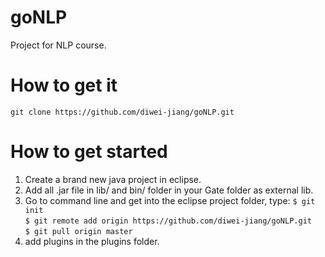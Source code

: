 # goNLP
Project for NLP course.
# How to get it
`git clone https://github.com/diwei-jiang/goNLP.git`
# How to get started
1. Create a brand new java project in eclipse.
2. Add all .jar file in lib/ and bin/ folder in your Gate folder as external lib.
3. Go to command line and get into the eclipse project folder, type: 
`$ git init`  
`$ git remote add origin https://github.com/diwei-jiang/goNLP.git`  
`$ git pull origin master`
4. add plugins in the plugins folder.
